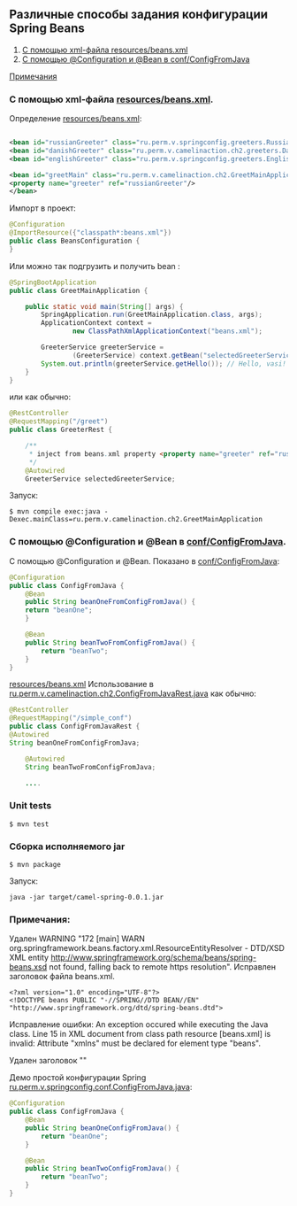 Различные способы задания конфигурации Spring Beans
----------------

1. [С помощью xml-файла resources/beans.xml](#xml_file)
2. [С помощью @Configuration и @Bean в conf/ConfigFromJava](#configuration)

[Примечания](#other)

<a id="xml_file"></a>
### С помощью xml-файла [resources/beans.xml](https://github.com/cherepakhin/camel_spring/resources/beans.xml).

Определение [resources/beans.xml](https://github.com/cherepakhin/camel_spring/resources/beans.xml):

````xml

<bean id="russianGreeter" class="ru.perm.v.springconfig.greeters.RussianGreeter"/>
<bean id="danishGreeter" class="ru.perm.v.camelinaction.ch2.greeters.DanishGreeter"/>
<bean id="englishGreeter" class="ru.perm.v.springconfig.greeters.EnglishGreeter"/>

<bean id="greetMain" class="ru.perm.v.camelinaction.ch2.GreetMainApplication">
<property name="greeter" ref="russianGreeter"/>
</bean>
````

Импорт в проект:

````java
@Configuration
@ImportResource({"classpath*:beans.xml"})
public class BeansConfiguration {
}
````

Или можно так подгрузить и получить bean :

````java
@SpringBootApplication
public class GreetMainApplication {

    public static void main(String[] args) {
        SpringApplication.run(GreetMainApplication.class, args);
        ApplicationContext context =
                new ClassPathXmlApplicationContext("beans.xml");

        GreeterService greeterService =
                (GreeterService) context.getBean("selectedGreeterService");
        System.out.println(greeterService.getHello()); // Hello, vasi!
    }
}
````

или как обычно:

````java
@RestController
@RequestMapping("/greet")
public class GreeterRest {

    /**
     * inject from beans.xml property <property name="greeter" ref="russianGreeter"/>
     */
    @Autowired
    GreeterService selectedGreeterService;
````

Запуск:

````shell
$ mvn compile exec:java -Dexec.mainClass=ru.perm.v.camelinaction.ch2.GreetMainApplication
````

<a id="configuration"></a>
### С помощью @Configuration и @Bean в [conf/ConfigFromJava](https://github.com/cherepakhin/camel_spring/blob/main/src/main/java/ru/perm/v/camelinaction/ch2/conf/ConfigFromJava.java). 

С помощью @Configuration и @Bean. Показано в [conf/ConfigFromJava](https://github.com/cherepakhin/camel_spring/blob/main/src/main/java/ru/perm/v/camelinaction/ch2/conf/ConfigFromJava.java):

````java
@Configuration
public class ConfigFromJava {
    @Bean
    public String beanOneFromConfigFromJava() {
    return "beanOne";
    }

    @Bean
    public String beanTwoFromConfigFromJava() {
        return "beanTwo";
    }
}
````

[resources/beans.xml](https://github.com/cherepakhin/camel_spring/resources/beans.xml)
Использование в [ru.perm.v.camelinaction.ch2.ConfigFromJavaRest.java](https://github.com/cherepakhin/camel_spring/blob/main/src/main/java/ru/perm/v/camelinaction/ch2/ConfigFromJavaRest.java) как обычно:

````java
@RestController
@RequestMapping("/simple_conf")
public class ConfigFromJavaRest {
@Autowired
String beanOneFromConfigFromJava;

    @Autowired
    String beanTwoFromConfigFromJava;

    ....
````

### Unit tests

````shell
$ mvn test
````


### Сборка исполняемого jar

````shell
$ mvn package
````

Запуск:

````shell
java -jar target/camel-spring-0.0.1.jar
````

<a id="other"></a>
### Примечания:

Удален WARNING "172 [main] WARN org.springframework.beans.factory.xml.ResourceEntityResolver - DTD/XSD XML entity http://www.springframework.org/schema/beans/spring-beans.xsd not found, falling back to remote https resolution". Исправлен заголовок файла beans.xml.

````shell
<?xml version="1.0" encoding="UTF-8"?>
<!DOCTYPE beans PUBLIC "-//SPRING//DTD BEAN//EN" "http://www.springframework.org/dtd/spring-beans.dtd">
````

Исправление ошибки: 
An exception occured while executing the Java class. Line 15 in XML document from class path resource [beans.xml] is invalid: Attribute "xmlns" must be declared for element type "beans".

Удален заголовок "<!DOCTYPE beans PUBLIC "-//SPRING//DTD BEAN//EN" "http://www.springframework.org/dtd/spring-beans.dtd">"

Демо простой конфигурации Spring [ru.perm.v.springconfig.conf.ConfigFromJava.java](https://github.com/cherepakhin/camel_spring/blob/main/src/main/java/ru/perm/v/springconfig/conf/ConfigFromJava.java):

````java
@Configuration
public class ConfigFromJava {
    @Bean
    public String beanOneConfigFromJava() {
        return "beanOne";
    }

    @Bean
    public String beanTwoConfigFromJava() {
        return "beanTwo";
    }
}
````